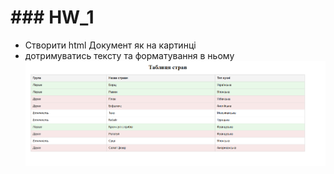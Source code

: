 # ### HW_1

- Створити html Документ як на картинці
- дотримуватись тексту та форматування в ньому
  ![alt text](image.png)
